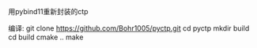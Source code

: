 用pybind11重新封装的ctp

编译:
git clone https://github.com/Bohr1005/pyctp.git
cd pyctp
mkdir build
cd build
cmake ..
make 
